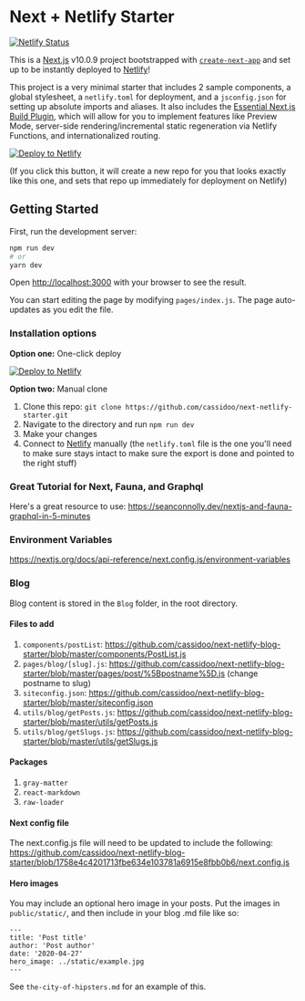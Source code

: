 # Next + Netlify Starter

[![Netlify Status](https://api.netlify.com/api/v1/badges/ed50f56e-4fc2-4c98-8b66-1e5074c6f3d3/deploy-status)](https://app.netlify.com/sites/next-starter/deploys)

This is a [Next.js](https://nextjs.org/) v10.0.9 project bootstrapped with [`create-next-app`](https://github.com/vercel/next.js/tree/canary/packages/create-next-app) and set up to be instantly deployed to [Netlify](https://url.netlify.com/SyTBPVamO)!

This project is a very minimal starter that includes 2 sample components, a global stylesheet, a `netlify.toml` for deployment, and a `jsconfig.json` for setting up absolute imports and aliases. It also includes the [Essential Next.js Build Plugin](https://github.com/netlify/netlify-plugin-nextjs), which will allow for you to implement features like Preview Mode, server-side rendering/incremental static regeneration via Netlify Functions, and internationalized routing.

[![Deploy to Netlify](https://www.netlify.com/img/deploy/button.svg)](https://app.netlify.com/start/deploy?repository=https://github.com/cassidoo/next-netlify-starter&utm_source=github&utm_medium=nextstarter-cs&utm_campaign=devex-cs)

(If you click this button, it will create a new repo for you that looks exactly like this one, and sets that repo up immediately for deployment on Netlify)

## Getting Started

First, run the development server:

```bash
npm run dev
# or
yarn dev
```

Open [http://localhost:3000](http://localhost:3000) with your browser to see the result.

You can start editing the page by modifying `pages/index.js`. The page auto-updates as you edit the file.

### Installation options

**Option one:** One-click deploy

[![Deploy to Netlify](https://www.netlify.com/img/deploy/button.svg)](https://app.netlify.com/start/deploy?repository=https://github.com/cassidoo/next-netlify-starter&utm_source=github&utm_medium=nextstarter-cs&utm_campaign=devex-cs)

**Option two:** Manual clone

1.  Clone this repo: `git clone https://github.com/cassidoo/next-netlify-starter.git`
2.  Navigate to the directory and run `npm run dev`
3.  Make your changes
4.  Connect to [Netlify](https://url.netlify.com/Bk4UicocL) manually (the `netlify.toml` file is the one you'll need to make sure stays intact to make sure the export is done and pointed to the right stuff)

### Great Tutorial for Next, Fauna, and Graphql

Here's a great resource to use: https://seanconnolly.dev/nextjs-and-fauna-graphql-in-5-minutes

### Environment Variables

https://nextjs.org/docs/api-reference/next.config.js/environment-variables

### Blog

Blog content is stored in the `Blog` folder, in the root directory.

#### Files to add

1.  `components/postList`: https://github.com/cassidoo/next-netlify-blog-starter/blob/master/components/PostList.js
2.  `pages/blog/[slug].js`: https://github.com/cassidoo/next-netlify-blog-starter/blob/master/pages/post/%5Bpostname%5D.js (change postname to slug)
3.  `siteconfig.json`: https://github.com/cassidoo/next-netlify-blog-starter/blob/master/siteconfig.json
4.  `utils/blog/getPosts.js`: https://github.com/cassidoo/next-netlify-blog-starter/blob/master/utils/getPosts.js
5.  `utils/blog/getSlugs.js`: https://github.com/cassidoo/next-netlify-blog-starter/blob/master/utils/getSlugs.js

#### Packages

1.  `gray-matter`
2.  `react-markdown`
3.  `raw-loader`

#### Next config file

The next.config.js file will need to be updated to include the following: https://github.com/cassidoo/next-netlify-blog-starter/blob/1758e4c4201713fbe634e103781a6915e8fbb0b6/next.config.js

#### Hero images

You may include an optional hero image in your posts. Put the images in `public/static/`, and then include in your blog .md file like so:

```
---
title: 'Post title'
author: 'Post author'
date: '2020-04-27'
hero_image: ../static/example.jpg
---
```

See `the-city-of-hipsters.md` for an example of this.
